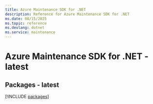 ```yaml
---
title: Azure Maintenance SDK for .NET
description: Reference for Azure Maintenance SDK for .NET
ms.date: 08/15/2025
ms.topic: reference
ms.devlang: dotnet
ms.service: maintenance
---
```

# Azure Maintenance SDK for .NET - latest
## Packages - latest
[!INCLUDE [packages](maintenance-index.md)]